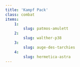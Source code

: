 ```yaml
---
title: 'Kampf Pack'
class: combat
items:
    1:
        slug: patmos-amulett
    2:
        slug: walther-p38
    3:
        slug: auge-des-tarchies
    4:
        slug: hermetica-astra
---
```

